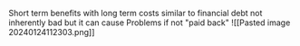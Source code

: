 Short term benefits with long term costs
similar to financial debt
not inherently bad but it can cause Problems if not "paid back"
![[Pasted image 20240124112303.png]]
